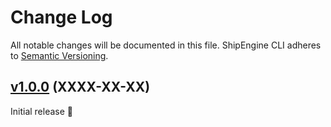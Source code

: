 Change Log
====================================================================================================
All notable changes will be documented in this file.
ShipEngine CLI adheres to [Semantic Versioning](http://semver.org/).


[v1.0.0](https://github.com/ShipEngine/shipengine-cli/tree/v1.0.0) (XXXX-XX-XX)
----------------------------------------------------------------------------------------------------

Initial release 🎉
